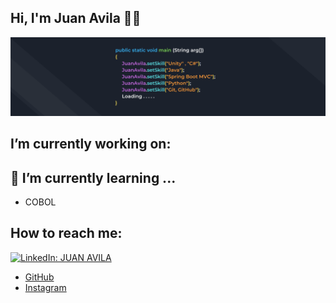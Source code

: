 ## Hi, I'm Juan Avila  🔭👋

![me](assets/banner.png)

## I’m currently working on:

## 🌱 I’m currently learning ...
  - COBOL

## How to reach me:
  [![LinkedIn: JUAN AVILA](https://img.shields.io/badge/-JuanAvila-blue?style=flat-square&logo=Linkedin&logoColor=white&link=https://www.linkedin.com/in/thaianebraga/)](https://www.linkedin.com/in/juan-manuel-avila-perez-97a62a192/)
- [GitHub](https://github.com/JuanAvilaOficial)
- [Instagram](https://www.instagram.com/juanavila.exe/)


<!--
[![Juan's GitHub stats](https://github-readme-stats.vercel.app/api?username=JuanAvilaOficial)](https://github.com/JuanAvilaOficial/github-readme-stats)
-->

<!--
**JuanAvilaOficial/JuanAvilaOficial** is a ✨ _special_ ✨ repository because its `README.md` (this file) appears on your GitHub profile.

Here are some ideas to get you started:

- 🔭 I’m currently working on ...
- 🌱 I’m currently learning ...
- 👯 I’m looking to collaborate on ...
- 🤔 I’m looking for help with ...
- 💬 Ask me about ...
- 📫 How to reach me: ...
- ⚡ Fun fact: ...
-->
